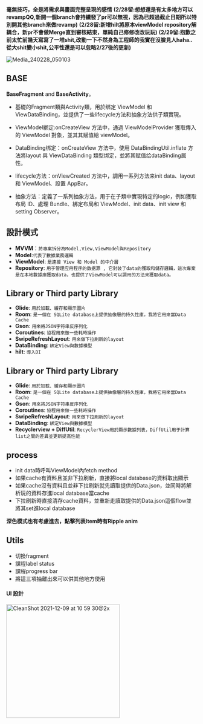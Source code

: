 **毫無技巧，全是將需求與畫面完整呈現的感情**
**(2/28留:想想還是有太多地方可以revampQQ,新開一個branch會持續發了pr可以無視，因為已超過截止日期所以特別開其他branch來做revamp)**
**(2/28留:新增hilt將原本viewModel repository解耦合，新pr不會做Merge直到審核結束，單純自己修修改改玩玩)**
**(2/29留:抱歉之前太忙前幾天寫寫了一堆shit,改動一下不然身為工程師的我實在沒臉見人haha..從大shit變小shit,公平性還是可以忽略2/27後的更新)**

![Media_240228_050103](https://github.com/rci45739/android-recruit-project-hahow/assets/102403900/1f3ec21f-2cc7-4f50-ae82-ff7641b1605e)
## BASE
**BaseFragment** and **BaseActivity**。
- 基礎的Fragment類與Activity類，用於绑定 ViewModel 和 ViewDataBinding，並提供了一些lifecycle方法和抽象方法供子類實現。

- ViewModel綁定:onCreateView 方法中，通過 ViewModelProvider 獲取傳入的 ViewModel 對象，並其其赋值給 viewModel。

- DataBinding绑定：onCreateView 方法中，使用 DataBindingUtil.inflate 方法將layout 與 ViewDataBinding 類型绑定，並將其赋值给dataBinding属性。

- lifecycle方法：onViewCreated 方法中，調用一系列方法来init data、layout和 ViewModel、設置 AppBar。

- 抽象方法：定義了一系列抽象方法，用于在子類中實現特定的logic，例如獲取布局 ID、處理 Bundle、綁定布局和 ViewModel、init data、init view 和 setting Observer。

## 設計模式
- **MVVM**：`將專案拆分為Model,View,ViewModel與Repository`
- **Model**:`代表了數據業務邏輯`
- **ViewModel**: `是連接 View 和 Model 的中介層`
- **Repository**: `用于管理应用程序的数据源 , 它封装了data的獲取和儲存邏輯，這次專案是在本地數據庫獲取data，也提供了ViewModel可以調用的方法来獲取data。`

## Library or Third party Library
- **Glide**: `用於加載、緩存和顯示圖片`
- **Room**: `是一個在 SQLite database上提供抽像層的持久性庫，我將它用來當Data Cache`
- **Gson**: `用來將JSON字符串反序列化`
- **Coroutines**: `協程用來做一些耗時操作`
- **SwipeRefreshLayout**: `用來做下拉刷新的layout`
- **DataBinding**: `綁定View與數據模型`
- **hilt**: `導入DI`

## Library or Third party Library
- **Glide**: `用於加載、緩存和顯示圖片`
- **Room**: `是一個在 SQLite database上提供抽像層的持久性庫，我將它用來當Data Cache`
- **Gson**: `用來將JSON字符串反序列化`
- **Coroutines**: `協程用來做一些耗時操作`
- **SwipeRefreshLayout**: `用來做下拉刷新的layout`
- **DataBinding**: `綁定View與數據模型`
- **Recyclerview + DiffUtil**:
  `RecyclerView用於顯示數據列表，DiffUtil用于計算list之間的差異並更新提高性能`

## process
- init data時呼叫ViewModel內fetch method
- 如果cache有資料且並非下拉刷新，直接將local database的資料取出顯示
- 如果cache沒有資料且並非下拉刷新就先讀取提供的Data.json，並同時將解析玩的資料存進local database當cache
- 下拉刷新時直接清存cache資料，並重新走讀取提供的Data.json這個flow並將其set進local database

**深色模式也有考慮進去，點擊列表Item時有Ripple anim**

## Utils
- 切換fragment
- 課程label status
- 課程progress bar
- 將這三項抽離出來可以供其他地方使用

#### UI 設計
<img width="300" alt="CleanShot 2021-12-09 at 10 59 30@2x" src="https://user-images.githubusercontent.com/76472179/145350022-b4624fe0-2612-4fdb-950c-da6898ca4166.png">

